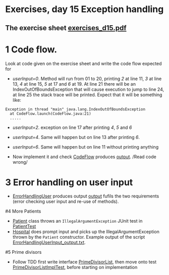 # Exercises, day 15 Exception handling

## The exercise sheet [exercises_d15.pdf](exercises_d15.pdf) 

# 1 Code flow.
Look at code given on the exercise sheet and write the code flow expected for
* *userInput=0*. Method will run from 01 to 20, printing *2* at line 11, *3* at line 13, 
  *4* at line 15, *5* at 17 and *6* at 19.
  At line 21 there will be an IndexOutOfBoundsException that will cause execution to jump 
  to line 24, at line 25 the stack trace will be printed. Expect that it will be something like:

```
Exception in thread "main" java.lang.IndexOutOfBoundsException
  at CodeFlow.launch(CodeFlow.java:21)
  .....
```

* *userInput=2*. exception on line 17 after printing *4*, *5* and *6*
* *userInput=4*. Same will happen but on line 13 after printing *6*.
* *userInput=6*. Same will happen but on line 11 without printing anything


* Now implement it and check [CodeFlow](src/e01codeflow/CodeFlow.java)
  produces [output](CodeFlow_out.txt). /Read code wrong/ 


# 3 Error handling on user input
* [ErrorHandlingUser](src/e03ErrorHandlingUserInput/ErrorHandlingUser.java) produces output
[output](ErrorHandlingUserInput_output.txt) fufils the two requirements (error checking user input and
re-use of methods).

#4 More Patients

* [Patient](src/e04morepatients/Patient.java) class throws an `IllegalArgumentException` JUnit test in 
[PatientTest](src/e04morepatients/PatientTest.java)
* [Hospital](src/e04morepatients/Hospital.java) does prompt input and 
picks up the IllegalArgumentException thrown by the  `Patient` constructor. Example output of the
script [ErrorHandlingUserInput_output.txt](ErrorHandlingUserInput_output.txt).


#5 Prime divisors
* Follow TDD first write interface [PrimeDivisorList](src/e05primedivisorlist/PrimeDivisorList.java), 
  then move onto test [PrimeDivisorListImplTest](src/e05primedivisorlist/PrimeDivisorListImplTest.java),
  before starting on implementation

